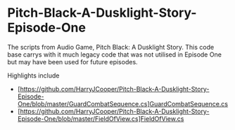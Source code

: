 # Pitch-Black-A-Dusklight-Story-Episode-One
The scripts from Audio Game, Pitch Black: A Dusklight Story. This code base carrys with it much legacy code that was not utilised in Episode One but may have been used for future episodes. 

Highlights include
- [https://github.com/HarryJCooper/Pitch-Black-A-Dusklight-Story-Episode-One/blob/master/GuardCombatSequence.cs]GuardCombatSequence.cs
- [https://github.com/HarryJCooper/Pitch-Black-A-Dusklight-Story-Episode-One/blob/master/FieldOfView.cs]FieldOfView.cs
